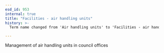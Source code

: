 ```yaml
---
esd_id: 953
internal: true
title: "Facilities - air handling units"
history: >-
  Term name changed from 'Air handling units' to 'Facilities - air handling units' in version 3.00.

---
```


Management of air handling units in council offices

